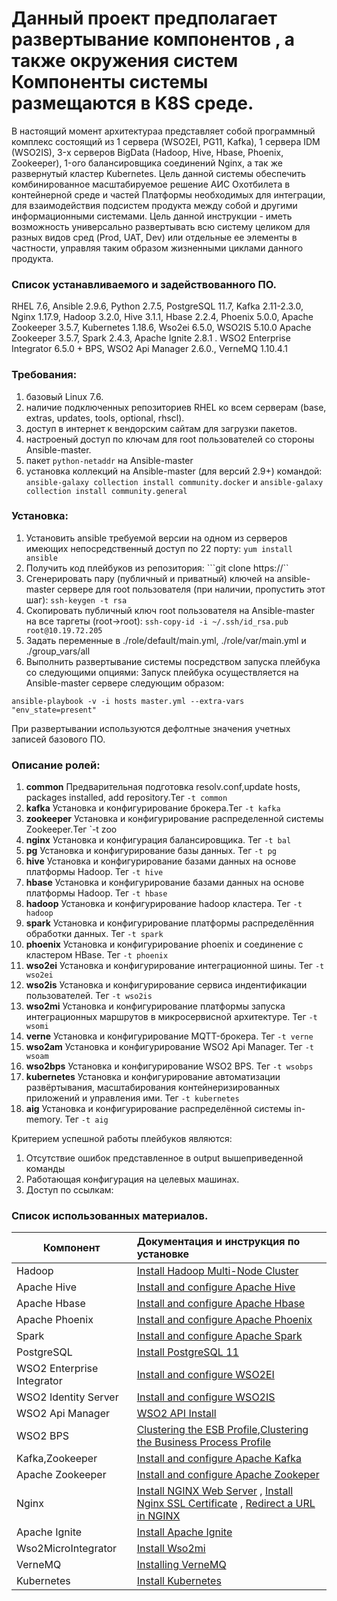 #  Данный проект предполагает развертывание компонентов , а также окружения систем Компоненты системы размещаются в K8S среде.

В настоящий момент архитектураа представляет собой программный комплекс состоящий из 1 сервера (WSO2EI, PG11, Kafka), 1 сервера IDM (WSO2IS), 3-х серверов BigData (Hadoop, Hive, Hbase, Phoenix, Zookeeper), 1-ого балансировщика соединений Nginx, а так же развернутый кластер Kubernetes. Цель данной системы обеспечить комбинированное масштабируемое решение АИС Охотбилета в контейнерной среде и частей Платформы необходимых для интеграции,  для взаимодействия подсистем продукта между собой и другими информационными системами. Цель данной инструкции - иметь возможность универсально развертывать всю систему целиком для разных видов сред (Prod, UAT, Dev) или отдельные ее элементы в частности, управляя таким образом жизненными циклами данного продукта.

### Список устанавливаемого и задействованного ПО.
RHEL 7.6, Ansible 2.9.6, Python 2.7.5, PostgreSQL 11.7, Kafka 2.11-2.3.0, Nginx 1.17.9, Hadoop 3.2.0, Hive 3.1.1, Hbase 2.2.4, Phoenix 5.0.0, Apache Zookeeper 3.5.7, Kubernetes 1.18.6, Wso2ei 6.5.0, WSO2IS 5.10.0
Apache Zookeeper 3.5.7, Spark 2.4.3, Apache Ignite 2.8.1 . 
WSO2 Enterprise Integrator 6.5.0 + BPS, WSO2 Api Manager 2.6.0., VerneMQ 1.10.4.1

### Требования:
1. базовый Linux 7.6.
2. наличие подключенных репозиториев RHEL ко всем серверам (base, extras, updates, tools, optional, rhscl).
3. доступ в интернет к вендорским сайтам для загрузки пакетов.
4. настроеный доступ по ключам для root пользователей со стороны Ansible-master.
5. пакет `python-netaddr` на Ansible-master
6. установка коллекций на Ansible-master (для версий 2.9+) командой: ```ansible-galaxy collection install community.docker``` и ```ansible-galaxy collection install community.general```
### Установка:
1. Установить ansible требуемой версии на одном из серверов имеющих непосредственный доступ по 22 порту: ```yum install ansible```
2. Получить код плейбуков из репозитория: ```git clone https://``
3. Сгенерировать пару (публичный и приватный) ключей на ansible-master сервере для root пользователя (при наличии, пропустить этот шаг): ```ssh-keygen -t rsa```
4. Скопировать публичный ключ root пользователя на Ansible-master на все таргеты (root->root): ```ssh-copy-id -i ~/.ssh/id_rsa.pub root@10.19.72.205```
5. Задать переменные в ./role/default/main.yml, ./role/var/main.yml и ./group_vars/all
6. Выполнить развертывание системы посредством запуска плейбука со следующими опциями:
Запуск плейбука осуществляется на Ansible-master сервере следующим образом:

```
ansible-playbook -v -i hosts master.yml --extra-vars "env_state=present"

```

При развертывании используются дефолтные значения учетных записей базового ПО.

### Описание ролей:

1. **common**   Предварительная подготовка resolv.conf,update hosts, packages installed, add repository.Тег  `-t common`
2. **kafka**   Установка и конфигурирование брокера.Тег   `-t kafka`
3. **zookeeper**   Установка и конфигурирование распределенной системы Zookeeper.Тег   `-t zoo
4. **nginx**    Установка и конфигурация балансировщика.   Тег  `-t bal` 
5. **pg**   Установка и конфигурирование базы данных. Тег  `-t pg`
6. **hive**    Установка и конфигурирование  базами данных на основе платформы Hadoop.    Тег   `-t hive`
7. **hbase**    Установка и конфигурирование  базами данных на основе платформы Hadoop.    Тег   `-t hbase`
8. **hadoop**   Установка и конфигурирование hadoop кластера.  Тег   `-t hadoop`
10. **spark**   Установка и конфигурирование  платформы распределённия обработки данных.  Тег   `-t spark`
9. **phoenix**   Установка и конфигурирование phoenix и cоединение с кластером HBase.  Тег   `-t phoenix`
10. **wso2ei**   Установка и конфигурирование  интеграционной шины.  Тег   `-t wso2ei`
11. **wso2is**   Установка и конфигурирование сервиса индентификации пользователей.  Тег   `-t wso2is`
11. **wso2mi**   Установка и конфигурирование  платформы запуска интеграционных маршрутов в микросервисной архитектуре.  Тег   `-t wsomi`
4. **verne**    Установка и конфигурирование MQTT-брокера.    Тег   `-t verne`
5. **wso2am**   Установка и конфигурирование  WSO2 Api Manager.  Тег   `-t wsoam`
7. **wso2bps**  Установка и конфигурирование WSO2 BPS. Тег `-t wsobps`
12. **kubernetes**   Установка и конфигурирование автоматизации развёртывания, масштабирования контейнеризированных приложений и управления ими.  Тег   `-t kubernetes`
12. **aig**   Установка и конфигурирование распределённой системы in-memory.  Тег   `-t aig`

Критерием успешной работы плейбуков являются:
1. Отсутствие ошибок представленное в output вышеприведенной команды
2. Работающая конфигурация на целевых машинах.
3. Доступ по ссылкам:

### Список использованных материалов.


| **Компонент**     |                        **Документация и инструкция по установке**             | 
| ------------- |:---------------------------------------------------|
| Hadoop     | [Install Hadoop Multi-Node Cluster ](https://tecadmin.net/set-up-hadoop-multi-node-cluster-on-centos-redhat/) |  
| Apache Hive          | [Install and configure Apache Hive](http://www.mtitek.com/tutorials/bigdata/hive/install.php#sec_id_3)    | 
| Apache Hbase        | [Install and configure Apache Hbase](https://hbase.apache.org/book.html#faq)    | 
| Apache Phoenix          | [Install and configure Apache Phoenix](https://phoenix.apache.org/Phoenix-in-15-minutes-or-less.html)    |
| Spark  | [ Install and configure Apache Spark](http://www.mtitek.com/tutorials/bigdata/spark/install.php)        | n-15-minutes-or-less.html)    | 
| PostgreSQL  | [Install PostgreSQL 11 ](https://tecadmin.net/install-postgresql-11-on-centos/)      | 
| WSO2 Enterprise Integrator  | [ Install and configure WSO2EI](https://docs.wso2.com/display/EI660/Installation+Guide+)  |  
| WSO2 Identity Server | [ Install and configure WSO2IS ](https://is.docs.wso2.com/en/latest/)    |
| WSO2 Api Manager| [WSO2 API Install](https://apim.docs.wso2.com/en/latest/install-and-setup/installation-guide/installation-prerequisites/)       | 
| WSO2 BPS     | [Clustering the ESB Profile](https://docs.wso2.com/display/EI650/Clustering+the+Business+Process+Profile),[Clustering the Business Process Profile](https://docs.wso2.com/display/EI650/Clustering+the+ESB+Profile)
| Kafka,Zookeeper  | [Install and configure Apache Kafka](https://tecadmin.net/install-apache-kafka-centos-8/)        | 
| Apache Zookeeper  | [Install and configure Apache Zookeper](https://zookeeper.apache.org/doc/current/index.html)        | 
| Nginx  | [Install NGINX Web Server](https://tecadmin.net/install-nginx-on-centos/)  , [Install Nginx SSL Certificate](https://tecadmin.net/install-nginx-ssl-certificate/) , [Redirect a URL in NGINX](https://tecadmin.net/how-to-redirect-a-url-in-nginx/)      | 
| Apache Ignite  | [Install Apache Ignite](https://apacheignite.readme.io/docs/deployment) | 
| Wso2MicroIntegrator  | [Install Wso2mi](https://docs.wso2.com/display/EI650/Installing+WSO2+Micro+Integrator) | 
| VerneMQ   | [Installing VerneMQ](https://docs.vernemq.com/installation/centos_and_redhat)         | 
| Kubernetes  | [Install Kubernetes](http://itisgood.ru/2020/01/29/ustanovka-proizvodstvennogo-klastera-kubernetes-s-rancher-rke/) | 
